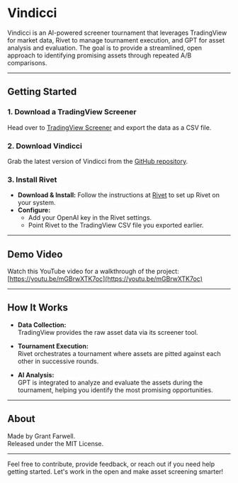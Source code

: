 # Vindicci

Vindicci is an AI-powered screener tournament that leverages TradingView for market data, Rivet to manage tournament execution, and GPT for asset analysis and evaluation. The goal is to provide a streamlined, open approach to identifying promising assets through repeated A/B comparisons.

---

## Getting Started

### 1. Download a TradingView Screener
Head over to [TradingView Screener](https://www.tradingview.com/screener/) and export the data as a CSV file.

### 2. Download Vindicci
Grab the latest version of Vindicci from the [GitHub repository](https://github.com/Geep5/Vindicci).

### 3. Install Rivet
- **Download & Install:** Follow the instructions at [Rivet](https://rivet.ironcladapp.com/) to set up Rivet on your system.
- **Configure:**
  - Add your OpenAI key in the Rivet settings.
  - Point Rivet to the TradingView CSV file you exported earlier.

---

## Demo Video

Watch this YouTube video for a walkthrough of the project:
[https://youtu.be/mGBrwXTK7oc](https://youtu.be/mGBrwXTK7oc)

---

## How It Works

- **Data Collection:**  
  TradingView provides the raw asset data via its screener tool.

- **Tournament Execution:**  
  Rivet orchestrates a tournament where assets are pitted against each other in successive rounds.

- **AI Analysis:**  
  GPT is integrated to analyze and evaluate the assets during the tournament, helping you identify the most promising opportunities.

---

## About

Made by Grant Farwell.  
Released under the MIT License.

---

Feel free to contribute, provide feedback, or reach out if you need help getting started. Let's work in the open and make asset screening smarter!
